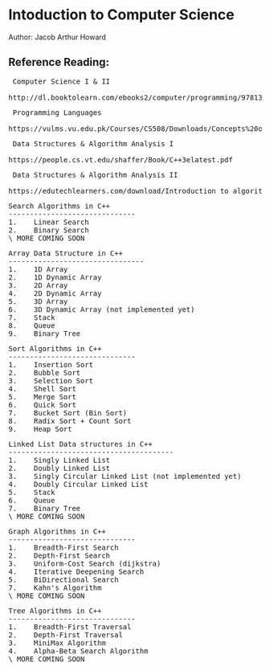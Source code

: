 # Intoduction to Computer Science
Author: Jacob Arthur Howard

Reference Reading:
------------------
<pre> Computer Science I & II

http://dl.booktolearn.com/ebooks2/computer/programming/9781337117562_C_Programming_a222.pdf
</pre>

<pre> Programming Languages

https://vulms.vu.edu.pk/Courses/CS508/Downloads/Concepts%20of%20Programming%20Languages%2011th%20Ed.pdf
</pre>

<pre> Data Structures & Algorithm Analysis I

https://people.cs.vt.edu/shaffer/Book/C++3elatest.pdf
</pre>

<pre> Data Structures & Algorithm Analysis II

https://edutechlearners.com/download/Introduction_to_algorithms-3rd%20Edition.pdf
</pre>


<pre>Search Algorithms in C++
------------------------------
1.    Linear Search
2.    Binary Search
\ MORE COMING SOON
</pre>


<pre>Array Data Structure in C++
--------------------------------
1.    1D Array
2.    1D Dynamic Array
3.    2D Array
4.    2D Dynamic Array
5.    3D Array
6.    3D Dynamic Array (not implemented yet)
7.    Stack
8.    Queue
9.    Binary Tree
</pre>


<pre>Sort Algorithms in C++
------------------------------
1.    Insertion Sort
2.    Bubble Sort
3.    Selection Sort
4.    Shell Sort
5.    Merge Sort
6.    Quick Sort
7.    Bucket Sort (Bin Sort)
8.    Radix Sort + Count Sort
9.    Heap Sort
</pre>


<pre>Linked List Data structures in C++
---------------------------------------
1.    Singly Linked List
2.    Doubly Linked List
3.    Singly Circular Linked List (not implemented yet)
4.    Doubly Circular Linked List
5.    Stack
6.    Queue
7.    Binary Tree
\ MORE COMING SOON
</pre>


<pre>Graph Algorithms in C++
------------------------------
1.    Breadth-First Search
2.    Depth-First Search
3.    Uniform-Cost Search (dijkstra)
4.    Iterative Deepening Search
5.    BiDirectional Search
7.    Kahn's Algorithm
\ MORE COMING SOON
</pre>


<pre>Tree Algorithms in C++
------------------------------
1.    Breadth-First Traversal
2.    Depth-First Traversal
3.    MiniMax Algorithm
4.    Alpha-Beta Search Algorithm
\ MORE COMING SOON
</pre>


